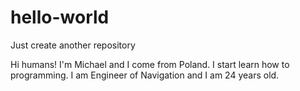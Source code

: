 # hello-world
Just create another repository

Hi humans!
I'm Michael and I come from Poland. I start learn how to programming. I am Engineer of Navigation and I am 24 years old. 
